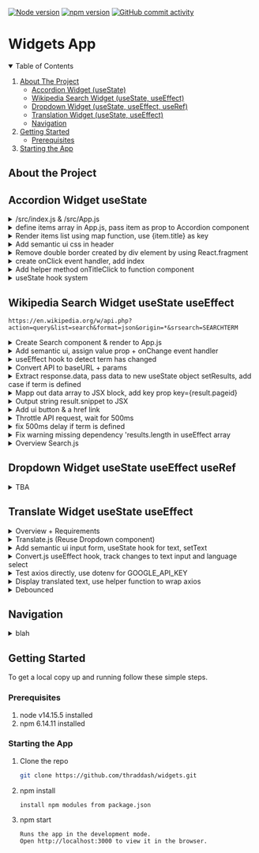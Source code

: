 [![Node version][node-shield]][node-url]
[![npm version][npm-shield]][npm-url]
[![GitHub commit activity][commits-shield]][commits-url]

# Widgets App

<!-- TABLE OF CONTENTS -->
<details open="open">
  <summary>Table of Contents</summary>
  <ol>
    <li>
      <a href="#about-the-project">About The Project</a>
      <ul>
        <li><a href="#accordion-widget-usestate">Accordion Widget (useState)</a></li>
        <li><a href="#wikipedia-search-widget-usestate-useeffect">Wikipedia Search Widget (useState, useEffect)</a></li>
        <li><a href="#dropdown-widget-usestate-useeffect-useref">Dropdown Widget  (useState, useEffect, useRef)</a></li>
        <li><a href="#translate-widget-usestate-useeffect">Translation Widget  (useState, useEffect)</a></li>
        <li><a href="#navigation">Navigation</a></li>
      </ul>
    </li>
    <li>
      <a href="#getting-started">Getting Started</a>
      <ul>
        <li><a href="#prerequisites">Prerequisites</a></li>
      </ul>
    </li>
    <li><a href="#starting-the-app">Starting the App</a></li>

  </ol>
</details>

## About the Project

## Accordion Widget useState
<details>
  <summary>/src/index.js & /src/App.js</summary>
 
### /src/App.js
 ```node
 import React from 'react';

export default () => {
    return <h1>Widgets App</h1>;
}
```
### /src/index.js
```node
import React from 'react';
import ReactDOM from 'react-dom';
import App from './App';

ReactDOM.render(<App />, document.querySelector('#root'));
```
</details>

<details>
  <summary>define items array in App.js, pass item as prop to Accordion component </summary>
 
### /src/App.js
 ```node
 import React from 'react';
import Accordion from './components/Accordion';

const items = [
    {
      title: "What is React?",
      content: "React is a front end javascript framework",
    },
    {
      title: "Why use React?",
      content: "React is a favorite JS library among engineers",
    },
    {
      title: "How do you use React?",
      content: "You use React by creating components",
    },
  ];

const App = () => {
    return ( 
        <div>
            <Accordion items={items} />
        </div>
    );
};
export default App;
```
### /src/components/Accordion.js    
### OUTPUT: 3  
```node
import React from 'react';

const Accordion = ({ items }) => {
    return <h1>{items.length}</h1>;
};

export default Accordion;
```
</details>

<details>
  <summary>Render items list using map function, use {item.title} as key</summary>
 
### /src/components/Accordion.js 
```node
import React from 'react';

const Accordion = ({ items }) => {
    const renderedItems = items.map(item => {
        return <div key={item.title}>
            <div className="title active">
                <i className="dropdown icon"></i>
                {item.title}
            </div>
            <div className="content active">
                <p>{item.content}</p>
            </div>
        </div>
    });

    return <div className="ui styled accordion">{renderedItems}</div>
};

export default Accordion;
```
</details>

<details>
  <summary>Add semantic ui css in header</summary>
  
 ### public/index.html 
 ```node
 <link rel="stylesheet" href="https://cdnjs.cloudflare.com/ajax/libs/semantic-ui/2.4.1/semantic.min.css" />
 ```
</details>

<details>
  <summary>Remove double border created by div element by using React.fragment</summary>
 
### /src/components/Accordion.js 
```node
import React from 'react';

const Accordion = ({ items }) => {
    const renderedItems = items.map((item) => {
        return (
          <React.fragment key={item.title}>
            <div className="title active">
              <i className="dropdown icon"></i>
              {item.title}
            </div>
            <div className="content active">
              <p>{item.content}</p>
            </div>
          </React.fragment>
        );
    });
    return <div className="ui styled accordion">{renderedItems}</div>
};

export default Accordion;
```
</details>

<details>
  <summary>create onClick event handler, add index</summary>
  
 ### /src/components/Accordion.js
 ```node
 import React from 'react';

const Accordion = ({ items }) => {
    const renderedItems = items.map((item, index) => {
        return (
            <React.Fragment key={item.title}>
                <div 
                    className="title active"
                    onClick={() => console.log('Title Clicked', index)}
                >
                    <i className="dropdown icon"></i>
                    {item.title}
                </div>
                <div className="content active">
                    <p>{item.content}</p>
                </div>
            </React.Fragment>
        );
    });
    return <div className="ui styled accordion">{renderedItems}</div>
};

export default Accordion;
 ```
</details>

<details>
  <summary>Add helper method onTitleClick to function component</summary>
  
 ### /src/components/Accordion.js
 ```node
 import React from 'react';

const Accordion = ({ items }) => {
    const onTitleClick = (index) => {
        console.log('Title clicked', index);
    };

    const renderedItems = items.map((item, index) => {
        return (
            <React.Fragment key={item.title}>
                <div 
                    className="title active"
                    onClick={() => onTitleClick(index)}
                >
                    <i className="dropdown icon"></i>
                    {item.title}
                </div>
                <div className="content active">
                    <p>{item.content}</p>
                </div>
            </React.Fragment>
        );
    });
    return <div className="ui styled accordion">{renderedItems}</div>
};

export default Accordion;
 ```
</details>

<details>
  <summary>useState hook system</summary>

|                | Class Components                      |   | Function Components  |
|:---------------|:--------------------------------------|:--|:---------------------|
| Initialization | state = { activeIndex:0 }             |-> | useState(0);         |
| Reference      | this.state.activeIndex                |-> | activeIndex;         |
| Updates        | this.setState({ activeIndex: 10 })    |-> | setActiveIndex(10);  |

### Multiple states components
|                | Class Components                              |   | Function Components                                |
|:---------------|:----------------------------------------------|:--|:---------------------------------------------------|
| Initialization | state = { activeIndex:0, term: '' }           |-> | const [activeindex, setActiveIndex] = useState(0); |
|                |                                               |   | const [term, setTerm] = useState('');              |
| Reference      | this.state.activeIndex;                       |-> | activeIndex;                                       |
|                | this.state.term;                              |   | term;                                              |
| Updates        | this.setState({ activeIndex: 10, term: 'hi' })|-> | setActiveIndex(10);                                |
|                |                                               |   | setTerm('hi');                                     |

### Excercise: useState click counter
```node
import React from 'react';
// Don't modify this line. It is here to make React
// work correctly in this exercise environment.
const useState = React.useState;

// don't change the Component name "App"
export default function App() {
    const onButtonClick = () => {
        
    };
    
    return (
        <div>
            <button onClick={onButtonClick}>Click Me!</button>
            
            <h1>Current Count:</h1>
        </div>
    );
}
```

```node
 import React from 'react';
// Don't modify this line. It is here to make React
// work correctly in this exercise environment.
const useState = React.useState;

// don't change the Component name "App"
export default function App() {

// 1.) whenever you call useState, get back two element inside of an array destructuring     
    const [count, setCount] = useState(0);
    
    const onButtonClick = () => {
        setCount(count + 1);
    };
   
// 2.) update JSX block <h1>Current Count: {count}, referencing count from the useState,
// 3.) onClick event, update setCount(count + 1);, once called, entire component re-render

    return (
        <div>
            <button onClick={onButtonClick}>Click Me!</button>
            
            <h1>Current Count: {count}</h1>
        </div>
    );
}
```
</details>

## Wikipedia Search Widget useState useEffect
```
https://en.wikipedia.org/w/api.php?action=query&list=search&format=json&origin=*&srsearch=SEARCHTERM
```

<details>
  <summary>Create Search component & render to App.js</summary>

### /components/Search.js
```node
import React from 'react';

const Search = () => {
    return <h1>Search</h1>;
}

export default Search; 
```

### App.js
```node
import React from 'react';
import Search from './components/Search';

const App = () => {
    return ( 
        <div>
            <Search/>
        </div>
    );
};
export default App;
```
</details>
<details>
  <summary>Add semantic ui, assign value prop + onChange event handler </summary>

### Search.js
```node
import React, { useState } from 'react';

const Search = () => {
    const [term, setTerm] = useState('');

    return (
        <div>
            <div className="ui form">
                <div className="field">
                    <label>Enter Search Term</label>
                    <input className="input" />
                </div>
            </div>
        </div>
    );
}

export default Search; 
```
### assign value prop to Input form, assign onChange event handler to setter func setTerm of useState
```node
import React, { useState } from 'react';

const Search = () => {
    const [term, setTerm] = useState('');

    return (
        <div>
            <div className="ui form">
                <div className="field">
                    <label>Enter Search Term</label>
                    <input 
                        value={term}
                        onChange={e => setTerm(e.target.value)}
                        className="input" 
                    />
                </div>
            </div>
        </div>
    );
}

export default Search;
```
</details>

<details>
  <summary> useEffect hook to detect term has changed </summary>
  
```
component rendered 1st time only, 2nd argv empty array []
component rendered 1st time, whenever it re-renders + initial render, no 2nd argv
component rendered 1st time & whenever it re-render + some data have changed, 2nd argv [data] array
```
### 3 Options async await for useEffect
#### Option 1 (helper function)
```node
// declare temporary helper function const search, evoke function search()  
    useEffect(() => {
        const search = async () => {
            await axios.get('https://en.wikipedia.org/w/api.php');
        }
        search();
    }, [term]);
```
#### Option 2 (function wrapped with parenthesis, follow by () to evoke function
```node
// declare a function, wrap async with parenthesis, follow by () to immediately evoke the function 
    useEffect(() => {
        (async () => {
            await axios.get('https://en.wikipedia.org/w/api.php');
        })();

    }, [term]);
```
#### Option 3 (axios promises)
```node
// use axios promises 
// making a request with axios, returns a promise
// chain on with .then stmt, arrow function will be envoked with the response from the api
    useEffect(() => {
        axios.get('https://en.wikipedia.org/w/api.php')
            .then((response) => {
                console.log(response.data);
            });

    }, [term]);
```    

</details>

<details>
  <summary> Convert API to baseURL + params </summary>
 
```node
useEffect(() => {
        const search = async () => {
            await axios.get('https://en.wikipedia.org/w/api.php', {
                params: {
                    action: 'query',
                    list: 'search',
                    origin: '*',
                    format: 'json',
                    srsearch: term
                }
            });
        }
        
        search();
    }, [term]);
```
</details>

<details>
  <summary> Extract response.data, pass data to new useState object setResults, add case if term is defined </summary>
 
```node
const Search = () => {
    const [term, setTerm] = useState('');
    const [results, setResults] = useState([]);

    console.log(results);

    useEffect(() => {
        const search = async () => {
            const { data } = await axios.get('https://en.wikipedia.org/w/api.php', {
                params: {
                    action: 'query',
                    list: 'search',
                    origin: '*',
                    format: 'json',
                    srsearch: term
                }
            });

            setResults(data.query.search);
        };
 
        if (term) {
            search();
        }
    }, [term]);
```
</details>

<details>
  <summary> Mapp out data array to JSX block, add key prop key={result.pageid}  </summary>
 
```node
import React, { useEffect, useState } from 'react';
import axios from 'axios';

const Search = () => {
    const [term, setTerm] = useState('');
    const [results, setResults] = useState([]);

    useEffect(() => {
        const search = async () => {
            const { data } = await axios.get('https://en.wikipedia.org/w/api.php', {
                params: {
                    action: 'query',
                    list: 'search',
                    origin: '*',
                    format: 'json',
                    srsearch: term
                }
            });

            setResults(data.query.search);
        };
        
        if (term) {
            search();
        }
    }, [term]);

    const renderedResults = results.map((result) => {
        return (
            <div key={result.pageid} className="item">
                <div className="content">
                    <div className="header">
                        {result.title}    
                    </div>
                    {result.snippet}
                </div>
            </div>
        )

    });

    return (
        <div>
            <div className="ui form">
                <div className="field">
                    <label>Enter Search Term</label>
                    <input 
                        value={term}
                        onChange={e => setTerm(e.target.value)}
                        className="input" 
                    />
                </div>
            </div>
            <div className="ui celled list">
                {renderedResults}
            </div>
        </div>
    );
}

export default Search;
```
</details>

<details>
  <summary> Output string result.snippet to JSX </summary>
 
### Option 1: Note - Vulnerable to XSS Attack 
```node
 const renderedResults = results.map((result) => {
        return (
            <div key={result.pageid} className="item">
                <div className="content">
                    <div className="header">
                        {result.title}    
                    </div>
                    <span dangerouslySetInnerHTML={{ __html: result.snippet}}></span>
                </div>
            </div>
        )
    });
```

### Option 2: Replace html sytax with empty string
```
 const renderedResults = results.map((result) => {
        const stripedHtml = result.snippet.replace(/<[span class="searchmatch">*</span]+>/g, '');
        return (
            <div key={result.pageid} className="item">
                <div className="content">
                    <div className="header">
                        {result.title}    
                    </div>
                    {stripedHtml}
                </div>
            </div>
        )
    });
```
</details>

<details>
  <summary> Add ui button & a href link  </summary>
 
```node
const renderedResults = results.map((result) => {
        return (
            <div key={result.pageid} className="item">
                <div className="right floated content">
                    <a 
                        className="ui button"
                        href={`https://en.wikipedia.org?curid=${result.pageid}`}
                    >
                        Go
                    </a>
                </div>
                <div className="content">
                    <div className="header">
                        {result.title}    
                    </div>
                    <span dangerouslySetInnerHTML={{ __html: result.snippet}}></span>
                </div>
            </div>
        )
    });
```
</details>

<details>
  <summary> Throttle API request, wait for 500ms </summary>
 
### ToDo: 
```
- set a timer to search in 500ms
- cancel previous timer
- set a timer to search in 500ms
- last timer created and executes

setTimeout(() => console.log('hi there'), 10000)
OUTPUT: 117 identifier

clearTimeout(117)
```

```node
useEffect(() => {
        const search = async () => {
            const { data } = await axios.get('https://en.wikipedia.org/w/api.php', {
                params: {
                    action: 'query',
                    list: 'search',
                    origin: '*',
                    format: 'json',
                    srsearch: term
                }
            });

            setResults(data.query.search);
        };
        
        const timeoutId = setTimeout(() => {
            if (term) {
                search();
            }
        }, 1000);

        return () => {
            clearTimeout(timeoutId);
        };
    }, [term]);
```
</details>

<details>
  <summary> fix 500ms delay if term is defined </summary>
 
### if (term && !results.length) 
```node
import React, { useEffect, useState } from 'react';
import axios from 'axios';

const Search = () => {
    const [term, setTerm] = useState('');
    const [results, setResults] = useState([]);

    useEffect(() => {
        const search = async () => {
            const { data } = await axios.get('https://en.wikipedia.org/w/api.php', {
                params: {
                    action: 'query',
                    list: 'search',
                    origin: '*',
                    format: 'json',
                    srsearch: term
                }
            });

            setResults(data.query.search);
        };
        
        if (term && !results.length) {
            search();
        } else {
            const timeoutId = setTimeout(() => {
                if (term) {
                    search();
                }
            }, 1000);
    
            return () => {
                clearTimeout(timeoutId);
            };
        }
    }, [term]);

    const renderedResults = results.map((result) => {
        return (
            <div key={result.pageid} className="item">
                <div className="right floated content">
                    <a 
                        className="ui button"
                        href={`https://en.wikipedia.org?curid=${result.pageid}`}
                    >
                        Go
                    </a>
                </div>
                <div className="content">
                    <div className="header">
                        {result.title}    
                    </div>
                    <span dangerouslySetInnerHTML={{ __html: result.snippet}}></span>
                </div>
            </div>
        )
    });

    return (
        <div>
            <div className="ui form">
                <div className="field">
                    <label>Enter Search Term</label>
                    <input 
                        value={term}
                        onChange={e => setTerm(e.target.value)}
                        className="input" 
                    />
                </div>
            </div>
            <div className="ui celled list">
                {renderedResults}
            </div>
        </div>
    );
}

export default Search;
```
</details>

<details>
  <summary> Fix warning missing dependency 'results.length in useEffect array </summary>

### Add results.length to dependency array  
```
Anytime you make a reference to a state or props in useEffect, Eslint wants you to add a reference in useEffect dependecy array  
useEffect dependency array controls when useEffect gets run.
Adding results.length will trigger useEffect to re-run, since the initial value of results.length started with 0 and later changed to another valueh
```

### Solution: use debouncedTerm - setup a timer, cancel timer
- create new state debouncedTerm 
- create 2 seperate useEffect functions     
-   
- useEffect 1: for term  
- user start typing: immediately update term , 
  - set timer to update debouncedTerm
- user start typing: cancel previous timer
  - immediately update term
  - set a timer to update debouchedTerm
```node
const Search = () => {
    const [term, setTerm] = useState('');
    // create state debouncedTerm
    const [debouncedTerm, setDebouncedTerm] = useState(term);
    const [results, setResults] = useState([]);
    
    useEffect(() => {
        const timerId = setTimeout(() => {
            setDebouncedTerm(term);
        }, 1000);

        // return cleanup function to reset timerId
        return () => {
            clearTimeout(timerId);
        };
    }, [term]);
```
#### Summary:  
```
1st useEffect will run everytime term changes, a change will be queued up to debouncedTerm and executes in 1 second
if user enter input too quickly in term, timer is clear and setup a new timer
if debounchedTerm went through, it will run the 2nd useEffect, if search term is not empty, it will make a call search
to wikipedia and updates the results piece of state.
```

- useEffect 2: for debouncedTerm
-
- user stop typing for 500ms: debounchedTerm updated
- state update causes re-render: useEffect watching debouncedTerm runs, data fetched 
```node
useEffect(() => {
        const search = async () => {
            const { data } = await axios.get('https://en.wikipedia.org/w/api.php', {
                params: {
                    action: 'query',
                    list: 'search',
                    origin: '*',
                    format: 'json',
                    srsearch: debouncedTerm,
                }
            });

            setResults(data.query.search);
        };
        if (term){
            search();
        }
    }, [debouncedTerm]);
```
</details>

<details>
  <summary> Overview Search.js </summary>
 
```node
import React, { useEffect, useState } from 'react';
import axios from 'axios';

const Search = () => {
    const [term, setTerm] = useState('');
    const [debouncedTerm, setDebouncedTerm] = useState(term);
    const [results, setResults] = useState([]);

    useEffect(() => {
        const timerId = setTimeout(() => {
            setDebouncedTerm(term);
        }, 1000);

        return () => {
            clearTimeout(timerId);
        };
    }, [term]);

    useEffect(() => {
        const search = async () => {
            const { data } = await axios.get('https://en.wikipedia.org/w/api.php', {
                params: {
                    action: 'query',
                    list: 'search',
                    origin: '*',
                    format: 'json',
                    srsearch: debouncedTerm,
                }
            });

            setResults(data.query.search);
        };
        if (term){
            search();
        }
    }, [debouncedTerm]);

    const renderedResults = results.map((result) => {
        return (
            <div key={result.pageid} className="item">
                <div className="right floated content">
                    <a 
                        className="ui button"
                        href={`https://en.wikipedia.org?curid=${result.pageid}`}
                    >
                        Go
                    </a>
                </div>
                <div className="content">
                    <div className="header">
                        {result.title}    
                    </div>
                    <span dangerouslySetInnerHTML={{ __html: result.snippet}}></span>
                </div>
            </div>
        )
    });

    return (
        <div>
            <div className="ui form">
                <div className="field">
                    <label>Enter Search Term</label>
                    <input 
                        value={term}
                        onChange={e => setTerm(e.target.value)}
                        className="input" 
                    />
                </div>
            </div>
            <div className="ui celled list">
                {renderedResults}
            </div>
        </div>
    );
}

export default Search;
```
</details>

## Dropdown Widget useState useEffect useRef
<details>
  <summary> TBA </summary>
  
</details>  

## Translate Widget useState useEffect
<details>
  <summary> Overview + Requirements </summary>
  
1.) Input text box  
2.) Drop down menu component allow user to select a language  
3.) Create new Convert.js component using useEffect and Axios to tracking text field, selected language to output translated text  
4.) Require Google translate api key  
5.) npm install dotenv for .env file holding GOOGLE API KEY  
6.) set and cancel timmer to throttle Google API call with debounced  

```node
import React, { useState } from 'react';
import Dropdown from './components/Dropdown';
import Translate from './components/Translate';

const App = () => {
    return (
        <div>
            <Translate />
        </div>
    );
};
export default App;
```
</details> 

<details>
  <summary> Translate.js (Reuse Dropdown component)</summary>

Create 4 props  
1.) Add label prop for dropdown menu  
2.) option prop containing list of languages  
3.) useState hook for current selected language and setLanguage (selected=language)  
4.) assign onSelectedChange=setLanguage callback to update state and re-render component with the new value  

```node
import React, { useState } from 'react';
import Dropdown from './Dropdown';

const options = [
  {
    label: 'Spanish',
    value: 'es',
  },
  {
    label: 'Arabic',
    value: 'ar',
  }
];

const Translate = () => {
  const [language, setLanguage] = useState(options[0]);

  return (
    <div>
      <Dropdown
        label="Select a Lanaguage"
        selected={language}
        onSelectedChange={setLanguage}
        options={options}
      />
    </div>
  );
};

export default Translate; 
  ```
</details>

<details>
  <summary> Add semantic ui input form, useState hook for text, setText</summary>
  
```node
import React, { useState } from 'react';
import Dropdown from './Dropdown';

const options = [
  {
    label: 'Afrikaans',
    value: 'af',
  },
  {
    label: 'Arabic',
    value: 'ar',
  },
];

const Translate = () => {
  const [language, setLanguage] = useState(options[0]);
  
  //for input
  const [text, setText] = useState('');

  return (
    <div>
        <div className="ui form">
            <div className="field">
                <label>Enter Text</label>
                <input value={text} onChange={(e) => setText(e.target.value)}/>
            </div>
        </div>
        <p></p>
        <Dropdown
            label="Select a Lanaguage"
            selected={language}
            onSelectedChange={setLanguage}
            options={options}
        />
    </div>
  );
};

export default Translate;
```
</details> 

<details>
  <summary> Convert.js useEffect hook, track changes to text input and language select</summary>

### Convert.js (useEffect)
- Receives language and text prop  
- Add these two props in 2nd arguement of useEffect hook to track changes  
 
```node
import React, { useState, useEffect } from 'react';

const Convert = ({ language, text }) => {
    useEffect(() => {
        console.log('New language or text')
    }, [language, text]);

    return <div />;
};

export default Convert;
```

### Translate.js (output converted text)
```node
import React, { useState } from 'react';
import Dropdown from './Dropdown';
import Convert from './Convert';

const options = [
  {
    label: 'English',
    value: 'en',
  },
  {
    label: 'Spanish',
    value: 'es',
  },
];

const Translate = () => {
  const [language, setLanguage] = useState(options[0]);
  
  //for input
  const [text, setText] = useState('');

  return (
    <div>
        <div className="ui form">
            <div className="field">
                <label>Enter Text</label>
                <input value={text} onChange={(e) => setText(e.target.value)}/>
            </div>
        </div>
        <p></p>
        <Dropdown
            label="Select a Lanaguage"
            selected={language}
            onSelectedChange={setLanguage}
            options={options}
        />
        <hr />
        <h3 className="ui header">Outut:</h3>
        <Convert text={text} language={language} />
    </div>
  );
};

export default Translate;
```
</details> 

<details>
  <summary> Test axios directly, use dotenv for GOOGLE_API_KEY </summary>

- create .env file  
- Add .env to .gitignore  
#### .env
```node
REACT_APP_GOOGLE_API_KEY = GOOGLE_API_KEY
```
#### Convert.js
```node
import React, { useState, useEffect } from 'react';
import axios from 'axios';
require('dotenv').config({ path: '../../../.env' });

const GOOGLE_API_KEY = process.env.REACT_APP_GOOGLE_API_KEY;
const Convert = ({ language, text }) => {
    useEffect(() => {
        axios.post('https://translation.googleapis.com/language/translate/v2', {}, {
            params: {
                q: text,
                target: language.value,
                key: GOOGLE_API_KEY
            }
        });
    }, [language, text]);

    return <div />;
};

export default Convert;
```
</details> 

<details>
  <summary> Display translated text, use helper function to wrap axios  </summary>

### Convert.js
```node
import React, { useState, useEffect } from 'react';
import axios from 'axios';
require('dotenv').config({ path: '../../../.env' });

const GOOGLE_API_KEY = process.env.REACT_APP_GOOGLE_API_KEY;
const Convert = ({ language, text }) => {
    //store translated text, default value empty string
    const [translated, setTranslated] = useState('');

    // helper function to use await axios
    useEffect(() => {
        const doTranslation = async () => {
            const { data } = await axios.post('https://translation.googleapis.com/language/translate/v2', {}, {
                params: {
                    q: text,
                    target: language.value,
                    key: GOOGLE_API_KEY
                }
            });

            setTranslated(data.data.translations[0].translatedText);
        };

        doTranslation();
    }, [language, text]);

    return (
      <div>
          <h1 className="ui header">{translated}</h1>
      </div>  
    );
};
```
</details> 

<details>
  <summary> Debounced </summary>

### Convert.js
```node
import React, { useState, useEffect } from 'react';
import axios from 'axios';
require('dotenv').config({ path: '../../../.env' });

const GOOGLE_API_KEY = process.env.REACT_APP_GOOGLE_API_KEY;

// receive language and text prop
// Anytime language or text changes, useEffect hook will be run
const Convert = ({ language, text }) => {
    //store translated text, default value empty string
    const [translated, setTranslated] = useState('');

    // set timer to update debounchedText 500ms, return cleanup function to cancel timer
    const [debouncedText, setDebouncedText] = useState(text);

    useEffect(() => {
        const timerId = setTimeout(() => {
            setDebouncedText(text);
        }, 500);

        return () => {
            clearTimeout(timerId);
        }
    }, [text]);

    useEffect(() => {
        // helper function to use await axios
        const doTranslation = async () => {
            const { data } = await axios.post('https://translation.googleapis.com/language/translate/v2', {}, {
                params: {
                    q: debouncedText,
                    target: language.value,
                    key: GOOGLE_API_KEY
                }
            });

            setTranslated(data.data.translations[0].translatedText);
        };

        doTranslation();
    }, [language, debouncedText]);

    return (
      <div>
          <h1 className="ui header">{translated}</h1>
      </div>  
    );
};

export default Convert;
```
</details> 

## Navigation
<details>
  <summary> blah </summary>
  
</details> 

<!-- GETTING STARTED -->
## Getting Started
To get a local copy up and running follow these simple steps.

### Prerequisites
1. node v14.15.5 installed
2. npm 6.14.11 installed


  
### Starting the App

1. Clone the repo
   ```sh
   git clone https://github.com/thraddash/widgets.git
   ```
2. npm install
   ```
   install npm modules from package.json
   ```
3. npm start
   ```
   Runs the app in the development mode.
   Open http://localhost:3000 to view it in the browser.
   ``` 
   
<!-- MARKDOWN LINKS & IMAGES -->
[node-shield]: https://img.shields.io/badge/node-v14.15.5-blue
[node-url]: https://nodejs.org/
[npm-shield]: https://img.shields.io/badge/npm-v6.14.11-orange
[npm-url]: https://www.npmjs.com/package/npm-install
[commits-shield]: https://img.shields.io/badge/commits-38-green.svg
[commits-url]: https://img.shields.io/github/commit-activity/y/thraddash/widgets
[product-screenshot]: /src/images/mockup.png
